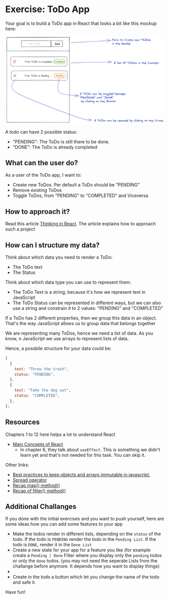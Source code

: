 # Exercise: ToDo App

Your goal is to build a ToDo app in React that looks a bit like this mockup here:

![Mockup Image](./mockup-1.png)

A todo can have 2 possible status:

- "PENDING": The ToDo is still there to be done.
- "DONE": The ToDo is already completed

## What can the user do?

As a user of the ToDo app, I want to:

- Create new ToDos. Per default a ToDo should be "PENDING"
- Remove existing ToDos
- Toggle ToDos, from "PENDING" to "COMPLETED" and Viceversa

## How to approach it?

Read this article [Thinking in React](https://reactwithhooks.netlify.app/docs/thinking-in-react.html).
The article explains how to approach such a project

## How can I structure my data?

Think about which data you need to render a ToDo:

- The ToDo text
- The Status

Think about which data type you can use to represent them:

- The ToDo Text is a string, because it's how we represent text in JavaScript
- The ToDo Status can be represented in different ways, but we can also use a string and
  constrain it to 2 values: "PENDING" and "COMPLETED"

If a ToDo has 2 different properties, then we group this data in an object. That's the way JavaScript allows us to group data that belongs together

We are representing many ToDos, hence we need a list of data. As you know, n JavaScript we use arrays to represent lists of data.

Hence, a possbile structure for your data could be:

```js
[
  {
    text: "Throw the trash",
    status: "PENDING",
  },
  {
    text: "Take the dog out",
    status: "COMPLETED",
  },
];
```

## Resources

Chapters 1 to 12 here helps a lot to understand React

- [Main Concepts of React](https://reactwithhooks.netlify.app/docs/getting-started.html)
  - In chapter 6, they talk about `useEffect`. This is something we didn't learn yet and that's
    not needed for this task. You can skip it.
    
Other links:

- [Best practices to keep objects and arrays immutable in javascript.](https://dev.to/antonio_pangall/best-practices-to-keep-objects-and-arrays-immutable-in-javascript-3nmm)
- [Spread operator](https://developer.mozilla.org/en-US/docs/Web/JavaScript/Reference/Operators/Spread_syntax)
- [Recap map() method()](https://neuefische-students.slack.com/archives/G01Q1DL5F41/p1617272650004900) 
- [Recap of filter() method()](https://neuefische-students.slack.com/archives/G01Q1DL5F41/p1617282521007500)

## Additional Challanges
If you done with the initial exercises and you want to push yourself, here are some ideas how you can add some features to your app

- Make the todos render in different lists, depending on the `status` of the todo. If the todo is `PENDING` render the todo in the `Pending List`. If the todo is `DONE`, render it in the `Done List`
- Create a new state for your app for a feature you like (for example create a `Pending | Done` Filter where you display only the `pending` todos or only the  `done` todos. (you may not need the seperate Lists from the challange before anymore. It depends how you want to display things)
- 
- Create in the todo a button which let you change the name of the todo and safe it.

Have fun!
